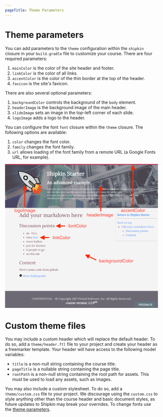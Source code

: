 ```yaml
---
pageTitle: Theme Parameters
---
```


# Theme parameters

You can add parameters to the `theme` configuration within the `shipkin`
closure in your `build.gradle` file to customize your course.
There are four required parameters:

1.  `mainColor` is the color of the site header and footer.
1.  `linkColor` is the color of all links.
1.  `accentColor` is the color of the thin border at the top of the
    header.
1.  `favicon` is the site's favicon.

There are also several optional parameters:

1.  `backgroundColor` controls the background of the `body` element.
1.  `headerImage` is the background image of the main header.
1.  `slideImage` sets an image in the top-left corner of each slide.
1.  `logoImage` adds a logo to the header.

You can configure the font `font` closure within the `theme` closure.
The following options are available: 

1.  `color` changes the font color.
1.  `family` changes the font family.
1.  `url` allows loading of the font family from a remote URL (a Google
    Fonts URL, for example).

![lab](../theme/courseImage.png)

# Custom theme files

You may include a custom header which will replace the default header.
To do so, add a `theme/header.ftl` file to your project and create your
header as a freemarker template.
Your header will have access to the following model variables:

-   `title` is a non-null string containing the course title.
-   `pageTitle` is a nullable string containing the page title.
-   `rootPath` is a non-null string containing the root path for assets.
    This must be used to load any assets, such as images.

You may also include a custom stylesheet.
To do so, add a `theme/custom.css` file to your project.
We discourage using the `custom.css` to style anything other than the
course header and basic document styles, as future updates to Shipkin
may break your overrides.
To change fonts use the [theme parameters](#theme-parameters).